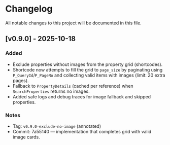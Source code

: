 # Changelog

All notable changes to this project will be documented in this file.

## [v0.9.0] - 2025-10-18
### Added
- Exclude properties without images from the property grid (shortcodes).
- Shortcode now attempts to fill the grid to `page_size` by paginating using `P_QueryId`/`P_PageNo` and collecting valid items with images (limit: 20 extra pages).
- Fallback to `PropertyDetails` (cached per reference) when `SearchProperties` returns no images.
- Added safe logs and debug traces for image fallback and skipped properties.

### Notes
- Tag: `v0.9.0-exclude-no-image` (annotated)
- Commit: 7a55140 — implementation that completes grid with valid image cards.
